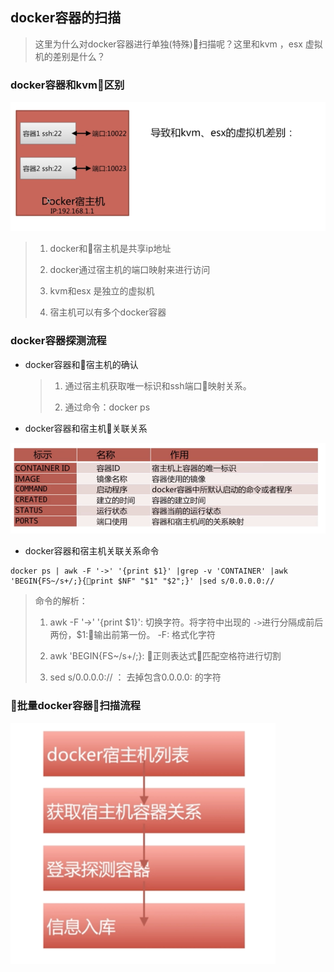 ## docker容器的扫描

> 这里为什么对docker容器进行单独(特殊)扫描呢？这里和kvm ，esx 虚拟机的差别是什么？


### docker容器和kvm区别
![docker和其它虚拟机差异](../asset/assets_scanning/docker和其它虚拟机差异.png)

> 1. docker和宿主机是共享ip地址
>
> 2. docker通过宿主机的端口映射来进行访问
>
> 3. kvm和esx 是独立的虚拟机
>
> 4. 宿主机可以有多个docker容器


### docker容器探测流程

- docker容器和宿主机的确认

  > 1. 通过宿主机获取唯一标识和ssh端口映射关系。
  >
  > 2. 通过命令：docker ps


- docker容器和宿主机关联关系

![docker和宿主机关联关系](../asset/assets_scanning/docker和宿主机关联关系.png)

- docker容器和宿主机关联关系命令

```
docker ps | awk -F '->' '{print $1}' |grep -v 'CONTAINER' |awk 'BEGIN{FS~/s+/;}{print $NF" "$1" "$2";}' |sed s/0.0.0.0://

```

> 命令的解析：
>
> 1. awk -F '->' '{print $1}': 切换字符。将字符中出现的 `->`进行分隔成前后两份，$1:输出前第一份。 -F: 格式化字符
>
> 2. awk 'BEGIN{FS~/s+/;}: 正则表达式匹配空格符进行切割
>
> 3. sed s/0.0.0.0:// ： 去掉包含0.0.0.0: 的字符


### 批量docker容器扫描流程

![docker容器扫描流程](../asset/assets_scanning/docker容器扫描流程.png) 
